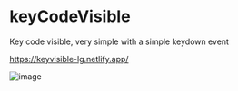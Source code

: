 # keyCodeVisible

Key code visible, very simple with a simple keydown event

https://keyvisible-lg.netlify.app/



![image](https://user-images.githubusercontent.com/72318958/183262442-5a3b0a05-b1ec-4844-a486-7c475e6c0674.png)


